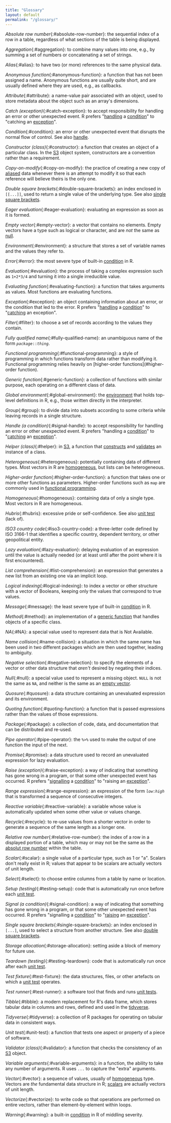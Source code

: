 ```yaml
---
title: "Glossary"
layout: default
permalink: "/glossary/"
---
```


*Absolute row number*{:#absolute-row-number}:
the sequential index of a row in a table,
regardless of what sections of the table is being displayed.

*Aggregation*{:#aggregation}:
to combine many values into one,
e.g.,
by summing a set of numbers or concatenating a set of strings.

*Alias*{:#alias}:
to have two (or more) references to the same physical data.

*Anonymous function*{:#anonymous-function}:
a function that has not been assigned a name.
Anonymous functions are usually quite short,
and are usually defined where they are used,
e.g.,
as callbacks.

*Attribute*{:#attribute}:
a name-value pair associated with an object,
used to store metadata about the object
such as an array's dimensions.

*Catch (exception)*{:#catch-exception}:
to accept responsibility for handling an error
or other unexpected event.
R prefers "[handling](#handle) a [condition](#condition)"
to "catching an [exception](#exception)".

*Condition*{:#condition}:
an error or other unexpected event that disrupts the normal flow of control.
See also [handle](#handle).

*Constructor (class)*{:#constructor}:
a function that creates an object of a particular class.
In the [S3](#S3) object system,
constructors are a convention rather than a requirement.

*Copy-on-modify*{:#copy-on-modify}:
the practice of creating a new copy of [aliased](#alias) data
whenever there is an attempt to modify it
so that each reference will believe theirs is the only one.

*Double square brackets*{:#double-square-brackets}:
an index enclosed in `[[...]]`,
used to return a single value of the underlying type.
See also [single square brackets](#single-square-brackets).

*Eager evaluation*{:#eager-evaluation}:
evaluating an expression as soon as it is formed.

*Empty vector*{:#empty-vector}:
a vector that contains no elements.
Empty vectors have a type such as logical or character,
and are *not* the same as [null](#null).

*Environment*{:#environment}:
a structure that stores a set of variable names and the values they refer to.

*Error*{:#error}:
the most severe type of built-in [condition](#condition) in R.

*Evaluation*{:#evaluation}:
the process of taking a complex expression such as `1+2*3/4`
and turning it into a single irreducible value.

*Evaluating function*{:#evaluating-function}:
a function that takes arguments as values.
Most functions are evaluating functions.

*Exception*{:#exception}:
an object containing information about an error,
or the condition that led to the error.
R prefers "[handling](#handle) a [condition](#condition)"
to "[catching](#catch) an exception".

*Filter*{:#filter}:
to choose a set of records according to the values they contain.

*Fully qualified name*{:#fully-qualified-name}:
an unambiguous name of the form <code><em>package</em>::<em>thing</em></code>.

*Functional programming*{:#functional-programming}:
a style of programming in which functions transform data rather than modifying it.
Functional programming relies heavily on [higher-order functions](#higher-order function).

*Generic function*{:#generic-function}:
a collection of functions with similar purpose,
each operating on a different class of data.

*Global environment*{:#global-environment}:
the [environment](#environment) that holds top-level definitions in R,
e.g.,
those written directly in the interpreter.

*Group*{:#group}:
to divide data into subsets according to some criteria
while leaving records in a single structure.

*Handle (a condition)*{:#signal-handle}:
to accept responsibility for handling an error
or other unexpected event.
R prefers "handling a [condition](#condition)"
to "[catching](#catch) an [exception](#exception)".

*Helper (class)*{:#helper}:
in [S3](#S3),
a function that [constructs](#constructor) and [validates](#validator)
an instance of a class.

*Heterogeneous*{:#heterogeneous}:
potentially containing data of different types.
Most vectors in R are [homogeneous](#homogeneous),
but lists can be heterogeneous.

*Higher-order function*{:#higher-order-function}:
a function that takes one or more other functions as parameters.
Higher-order functions such as `map` are commonly used in [functional programming](#functional-programming).

*Homogeneous*{:#homogeneous}:
containing data of only a single type.
Most vectors in R are homogeneous.

*Hubris*{:#hubris}:
excessive pride or self-confidence.
See also [unit test](#unit-test) (lack of).

*ISO3 country code*{:#iso3-country-code}:
a three-letter code defined by ISO 3166-1 that identifies a specific country,
dependent territory,
or other geopolitical entity.

*Lazy evaluation*{:#lazy-evaluation}:
delaying evaluation of an expression until the value is actually needed
(or at least until after the point where it is first encountered).

*List comprehension*{:#list-comprehension}:
an expression that generates a new list from an existing one via an implicit loop.

*Logical indexing*{:#logical-indexing}:
to index a vector or other structure with a vector of Booleans,
keeping only the values that correspond to true values.

*Message*{:#message}:
the least severe type of built-in [condition](#condition) in R.

*Method*{:#method}:
an implementation of a [generic function](#generic-function)
that handles objects of a specific class.

*NA*{:#NA}:
a special value used to represent data that is Not Available.

*Name collision*{:#name-collision}:
a situation in which the same name has been used in two different packages
which are then used together,
leading to ambiguity.

*Negative selection*{:#negative-selection}:
to specify the elements of a vector or other data structure that *aren't* desired
by negating their indices.

*Null*{:#null}:
a special value used to represent a missing object.
`NULL` is not the same as `NA`,
and neither is the same as an [empty vector](#empty-vector).

*Quosure*{:#quosure}:
a data structure containing an unevaluated expression and its environment.

*Quoting function*{:#quoting-function}:
a function that is passed expressions rather than the values of those expressions.

*Package*{:#package}:
a collection of code, data, and documentation
that can be distributed and re-used.

*Pipe operator*{:#pipe-operator}:
the `%>%` used to make the output of one function the input of the next.

*Promise*{:#promise}:
a data structure used to record an unevaluated expression for lazy evaluation.

*Raise (exception)*{:#raise-exception}:
a way of indicating that something has gone wrong in a program,
or that some other unexpected event has occurred.
R prefers "[signalling](#signal) a [condition](#condition)"
to "raising an [exception](#exception)".

*Range expression*{:#range-expression}:
an expression of the form <code><em>low</em>:<em>high</em></code>
that is transformed a sequence of consecutive integers.

*Reactive variable*{:#reactive-variable}:
a variable whose value is automatically updated when some other value or values change.

*Recycle*{:#recycle}:
to re-use values from a shorter vector in order to generate
a sequence of the same length as a longer one.

*Relative row number*{:#relative-row-number}:
the index of a row in a displayed portion of a table,
which may or may not be the same as the [absolut row number](#absolute-row-number)
within the table.

*Scalar*{:#scalar}:
a single value of a particular type, such as 1 or "a".
Scalars don't really exist in R;
values that appear to be scalars are actually vectors of unit length.

*Select*{:#select}:
to choose entire columns from a table by name or location.

*Setup (testing)*{:#testing-setup}:
code that is automatically run once before each [unit test](#unit-test).

*Signal (a condition)*{:#signal-condition}:
a way of indicating that something has gone wrong in a program,
or that some other unexpected event has occurred.
R prefers "signalling a [condition](#condition)"
to "[raising](#raise) an [exception](#exception)".

*Single square brackets*{:#single-square-brackets}:
an index enclosed in `[...]`,
used to select a structure from another structure.
See also [double square brackets](#double-square-brackets).

*Storage allocation*{:#storage-allocation}:
setting aside a block of memory for future use.

*Teardown (testing)*{:#testing-teardown}:
code that is automatically run once after each [unit test](#unit-test).

*Test fixture*{:#test-fixture}:
the data structures, files, or other artefacts on which a [unit test](#unit-test) operates.

*Test runner*{:#test-runner}:
a software tool that finds and runs [unit tests](#unit-test).

*Tibble*{:#tibble}:
a modern replacement for R's data frame,
which stores tabular data in columns and rows,
defined and used in the [tidyverse](#tidyverse).

*Tidyverse*{:#tidyverse}:
a collection of R packages for operating on tabular data in consistent ways.

*Unit test*{:#unit-test}:
a function that tests one aspect or property of a piece of software.

*Validator (class)*{:#validator}:
a function that checks the consistency of an [S3](#S3) object.

*Variable arguments*{:#variable-arguments}:
in a function,
the ability to take any number of arguments.
R uses `...` to capture the "extra" arguments.

*Vector*{:#vector}:
a sequence of values,
usually of [homogeneous](#homogeneous) type.
Vectors are *the* fundamental data structure in R;
[scalars](#scalar) are actually vectors of unit length.

*Vectorize*{:#vectorize}:
to write code so that operations are performed on entire vectors,
rather than element-by-element within loops.

*Warning*{:#warning}:
a built-in [condition](#condition) in R of middling severity.
